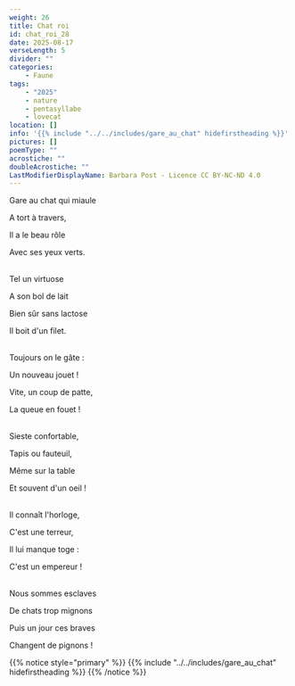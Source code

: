 ```yaml
---
weight: 26
title: Chat roi
id: chat_roi_28
date: 2025-08-17
verseLength: 5
divider: ""
categories:
    - Faune
tags:
    - "2025"
    - nature
    - pentasyllabe
    - lovecat
location: []
info: '{{% include "../../includes/gare_au_chat" hidefirstheading %}}'
pictures: []
poemType: ""
acrostiche: ""
doubleAcrostiche: ""
LastModifierDisplayName: Barbara Post - Licence CC BY-NC-ND 4.0
---
```

Gare au chat qui miaule

A tort à travers,

Il a le beau rôle

Avec ses yeux verts.

 \
Tel un virtuose

A son bol de lait

Bien sûr sans lactose

Il boit d'un filet.

 \
Toujours on le gâte :

Un nouveau jouet !

Vite, un coup de patte,

La queue en fouet !

 \
Sieste confortable,

Tapis ou fauteuil,

Même sur la table

Et souvent d'un oeil !

 \
Il connaît l'horloge,

C'est une terreur,

Il lui manque toge :

C'est un empereur !

 \
Nous sommes esclaves

De chats trop mignons

Puis un jour ces braves

Changent de pignons !

{{% notice style="primary" %}}
{{% include "../../includes/gare_au_chat" hidefirstheading %}}
{{% /notice %}}
